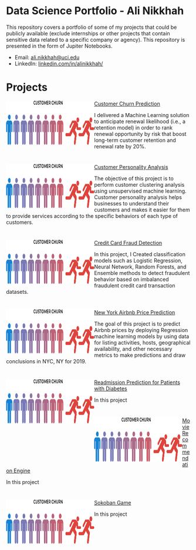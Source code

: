 # Data Science Portfolio - Ali Nikkhah
This repository covers a portfolio of some of my projects that could be publicly available (exclude internships or other projects that contain sensitive data related to a specific company or agency). This repository is presented in the form of Jupiter Notebooks.

- Email: ali.nikkhah@uci.edu
- LinkedIn: [linkedin.com/in/alinikkhah/](https://www.linkedin.com/in/alinikkhah/)

# Projects

<!-- Customer Churn Prediction  -->

<img align="left" width="240" height="120" src="https://github.com/91104311/Portfolio/blob/main/Images/test.png"> [Customer Churn Prediction](https://github.com/91104311/Portfolio/tree/main/Customer%20Churn%20Prediction)

I delivered a Machine Learning solution to anticipate renewal likelihood (i.e., a retention model) in order to rank renewal opportunity by risk that boost long-term customer retention and renewal rate by 20%.

<!-- Customer Personality Analysis  -->
# 
<img align="left" width="240" height="120" src="https://github.com/91104311/Portfolio/blob/main/Images/test.png"> [Customer Personality Analysis](https://github.com/91104311/Portfolio/tree/main/Customer%20Personality%20Analysis)

The objective of this project is to perform customer clustering analysis using unsupervised machine learning. Customer personality analysis helps businesses to understand their customers and makes it easier for them to provide services according to the specific behaviors of each type of customers.


<!-- Credit Card Fraud Detection  -->
# 
<img align="left" width="240" height="120" src="https://github.com/91104311/Portfolio/blob/main/Images/test.png"> [Credit Card Fraud Detection](https://github.com/91104311/Portfolio/tree/main/Credit%20Card%20Fraud%20Detection)

In this project, I Created classification models such as Logistic Regression, Neural Network, Random Forests, and Ensemble methods to detect fraudulent behavior based on imbalanced fraudulent credit card transaction datasets.

<!-- New York Airbnb Price Prediction  -->
# 
<img align="left" width="240" height="120" src="https://github.com/91104311/Portfolio/blob/main/Images/test.png"> [New York Airbnb Price Prediction](https://github.com/91104311/Portfolio/tree/main/New%20York%20Airbnb%20Price%20Prediction)

The goal of this project is to predict Airbnb prices by deploying Regression machine learning models by using data for listing activities, hosts, geographical availability, and other necessary metrics to make predictions and draw conclusions in NYC, NY for 2019. 

<!-- Readmission Prediction for Patients with Diabetes  -->
# 
<img align="left" width="240" height="120" src="https://github.com/91104311/Portfolio/blob/main/Images/test.png"> [Readmission Prediction for Patients with Diabetes](https://github.com/91104311/Portfolio/tree/main/Readmission%20Prediction%20for%20Patients%20with%20Diabetes)

In this project 

<!-- Movie Recommendation Engine  -->
# 
<img align="left" width="240" height="120" src="https://github.com/91104311/Portfolio/blob/main/Images/test.png"> [Movie Recommendation Engine](https://github.com/91104311/Portfolio/tree/main/Movie%20Recommendation%20Engine)

In this project 

<!-- Sokoban Game  -->
# 
<img align="left" width="240" height="120" src="https://github.com/91104311/Portfolio/blob/main/Images/test.png"> [Sokoban Game](https://github.com/91104311/alpha_sokoban)

In this project 
